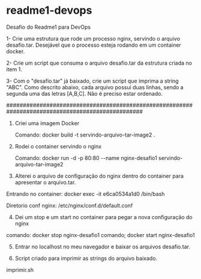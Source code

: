 # readme1-devops
Desafio do Readme1 para DevOps

1- Crie uma estrutura que rode um processo nginx, servindo o arquivo desafio.tar.
Desejável que o processo esteja rodando em um container docker.

2- Crie um script que consuma o arquivo desafio.tar da estrutura criada no item 1.

3- Com o "desafio.tar" já baixado, crie um script que imprima a string "ABC".
Como descrito abaixo, cada arquivo possui duas linhas, sendo a segunda uma das letras [A,B,C].
Não é preciso estar ordenado.

#################################################################################################

1. Criei uma imagem Docker
   
   Comando: docker build -t servindo-arquivo-tar-image2 .


2. Rodei o container servindo o nginx
   
   Comando: docker run -d -p 80:80 --name nginx-desafio1 servindo-arquivo-tar-image2


3. Alterei o arquivo de configuração do nginx dentro do container para apresentar o arquivo.tar.

Entrando no container: docker exec -it e6ca0534a1d0 /bin/bash

Diretorio conf nginx: /etc/nginx/conf.d/default.conf

4. Dei um stop e um start no container para pegar a nova configuração do nginx

comando: docker stop nginx-desafio1
comando; docker start nginx-desafio1


5. Entrar no localhost no meu navegador e baixar os arquivos desafio.tar.


6. Script criado para imprimir as strings do arquivo baixado.

 imprimir.sh
